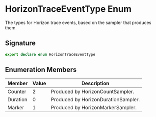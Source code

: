 # HorizonTraceEventType Enum

The types for Horizon trace events, based on the sampler that produces them.

## Signature

```typescript
export declare enum HorizonTraceEventType
```

## Enumeration Members

| Member | Value | Description |
| --- | --- | --- |
| Counter | 2 | Produced by HorizonCountSampler. |
| Duration | 0 | Produced by HorizonDurationSampler. |
| Marker | 1 | Produced by HorizonMarkerSampler. |